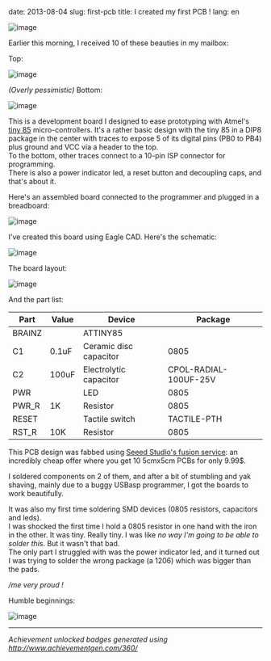 date: 2013-08-04
slug: first-pcb
title: I created my first PCB !
lang: en

![image](/images/tiny85-devboard/achievement-pcb.png)

Earlier this morning, I received 10 of these beauties in my mailbox:

Top:

![image](/images/tiny85-devboard/tiny85-devboard-pcb-top.jpg)

*(Overly pessimistic)* Bottom:

![image](/images/tiny85-devboard/tiny85-devboard-pcb-bottom.jpg)

This is a development board I designed to ease prototyping with Atmel's [tiny 85](http://www.atmel.com/devices/attiny85.aspx) micro-controllers.
It's a rather basic design with the tiny 85 in a DIP8 package in the center with traces to expose 5 of its digital pins (PB0 to PB4) plus ground and VCC via a header to the top.  
To the bottom, other traces connect to a 10-pin ISP connector for programming.  
There is also a power indicator led, a reset button and decoupling caps, and that's about it.

Here's an assembled board connected to the programmer and plugged in a breadboard:

![image](/images/tiny85-devboard/tiny85-devboard-breadboard.jpg)

I've created this board using Eagle CAD. Here's the schematic:

![image](/images/tiny85-devboard/tiny85-devboard-schematic.png)

The board layout:

![image](/images/tiny85-devboard/tiny85-devboard-board.png)

And the part list:

| Part   | Value | Device                 |               Package |
|--------|-------|------------------------|-----------------------|
| BRAINZ |       | ATTINY85               |                       |
| C1     | 0.1uF | Ceramic disc capacitor |                  0805 |
| C2     | 100uF | Electrolytic capacitor | CPOL-RADIAL-100UF-25V |
| PWR    |       | LED                    |                  0805 |
| PWR_R  | 1K    | Resistor               |                  0805 |
| RESET  |       | Tactile switch         |           TACTILE-PTH |
| RST_R  | 10K   | Resistor               |                  0805 |
               

This PCB design was fabbed using [Seeed Studio's fusion service](http://www.seeedstudio.com/depot/fusion-pcb-service-2-layers-p-835.html): an incredibly cheap offer where you get 10 5cmx5cm PCBs for only 9.99$.

I soldered components on 2 of them, and after a bit of stumbling and yak shaving, mainly due to a buggy USBasp programmer, I got the boards to work beautifully.

It was also my first time soldering SMD devices (0805 resistors, capacitors and leds).  
I was shocked the first time I hold a 0805 resistor in one hand with the iron in the other.
It was tiny.
Really tiny.
I was like *no way I'm going to be able to solder this*.
But it wasn't that bad.  
The only part I struggled with was the power indicator led, and it turned out I was trying to solder the wrong package (a 1206) which was bigger than the pads.

*/me very proud !*

Humble beginnings:

![image](/images/tiny85-devboard/arduino-humble-beginnings.jpg)

----

*Achievement unlocked badges generated using http://www.achievementgen.com/360/*

